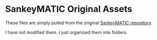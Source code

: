 # SankeyMATIC Original Assets
These files are simply pulled from the original [SankeyMATIC repository](https://github.com/nowthis/sankeymatic).

I have not modified them.  I just organized them into folders.

